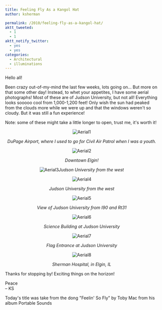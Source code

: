 ```yaml
---
title: Feeling Fly As a Kangol Hat
author: ksherman

permalink: /2010/feeling-fly-as-a-kangol-hat/
aktt_tweeted:
  - 1
  - 1
aktt_notify_twitter:
  - yes
  - yes
categories:
  - Architectural
  - illuminations
---
```

Hello all!

Been crazy out-of-my-mind the last few weeks, lots going on... But more on that some other day! Instead, to whet your appetites, I have some aerial photographs! Most of these are of Judson University, but not all! Everything looks sooooo cool from 1,000-1,200 feet! Only wish the sun had peaked from the clouds more while we were up and that the windows weren't so cloudy. But it was still a fun experience!

Note: some of these might take a little longer to open, trust me, it's worth it!

<p style="text-align: center;">
  <img class="aligncenter" src="https://s3-us-west-2.amazonaws.com/assets.kshermphoto.com/2010PostsImages/09-SEPT/JudsonAerial-1.jpg" alt="Aerial1" />
</p>

<p style="text-align: center;">
  <em>DuPage Airport, where I used to go for Civil Air Patrol when I was a youth. </em>
</p>

<p style="text-align: center;">
  <img class="aligncenter" src="https://s3-us-west-2.amazonaws.com/assets.kshermphoto.com/2010PostsImages/09-SEPT/JudsonAerial-2.jpg" alt="Aerial2" />
</p>

<p style="text-align: center;">
  <em>Downtown Elgin!</em>
</p>

<p style="text-align: center;">
  <img class="aligncenter" src="https://s3-us-west-2.amazonaws.com/assets.kshermphoto.com/2010PostsImages/09-SEPT/JudsonAerial-3.jpg" alt="Aerial3" /><em>Judson University from the west</em>
</p>

<p style="text-align: center;">
  <img class="aligncenter" src="https://s3-us-west-2.amazonaws.com/assets.kshermphoto.com/2010PostsImages/09-SEPT/JudsonAerial-4.jpg" alt="Aerial4" />
</p>

<p style="text-align: center;">
  <em>Judson University from the west</em>
</p>

<p style="text-align: center;">
  <img class="aligncenter" src="https://s3-us-west-2.amazonaws.com/assets.kshermphoto.com/2010PostsImages/09-SEPT/JudsonAerial-5.jpg" alt="Aerial5" />
</p>

<p style="text-align: center;">
  <em>View of Judson University from I90 and Rt31</em>
</p>

<p style="text-align: center;">
  <img class="aligncenter" src="https://s3-us-west-2.amazonaws.com/assets.kshermphoto.com/2010PostsImages/09-SEPT/JudsonAerial-6.jpg" alt="Aerial6" />
</p>

<p style="text-align: center;">
  <em>Science Building at Judson University</em>
</p>

<p style="text-align: center;">
  <img class="aligncenter" src="https://s3-us-west-2.amazonaws.com/assets.kshermphoto.com/2010PostsImages/09-SEPT/JudsonAerial-7.jpg" alt="Aerial7" />
</p>

<p style="text-align: center;">
  <em>Flag Entrance at Judson University</em>
</p>

<p style="text-align: center;">
  <img class="aligncenter" src="https://s3-us-west-2.amazonaws.com/assets.kshermphoto.com/2010PostsImages/09-SEPT/JudsonAerial-8.jpg" alt="Aerial8" />
</p>

<p style="text-align: center;">
  <em>Sherman Hospital, in Elgin, IL</em>
</p>

Thanks for stopping by! Exciting things on the horizon!

Peace  
– KS

Today's title was take from the dong "Feelin' So Fly" by Toby Mac from his album Portable Sounds